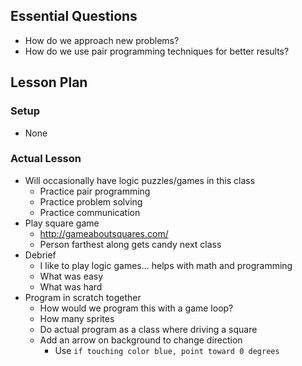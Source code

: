 ## Essential Questions

- How do we approach new problems?
- How do we use pair programming techniques for better results?

## Lesson Plan

### Setup

- None

### Actual Lesson

- Will occasionally have logic puzzles/games in this class
    - Practice pair programming
    - Practice problem solving
    - Practice communication
- Play square game
    - http://gameaboutsquares.com/
    - Person farthest along gets candy next class
- Debrief
    - I like to play logic games... helps with math and programming
    - What was easy
    - What was hard
- Program in scratch together
    - How would we program this with a game loop?
    - How many sprites
    - Do actual program as a class where driving a square
    - Add an arrow on background to change direction
        - Use `if touching color blue, point toward 0 degrees`
